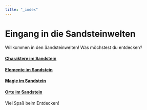 ```yaml
---
title: "_index"
---
```

# Eingang in die Sandsteinwelten

Willkommen in den Sandsteinwelten!
Was möchstest du entdecken? 

#### [Charaktere im Sandstein](Bewohner/Charaktere%20im%20Sandstein.md)
#### [Elemente im Sandstein](Magie%20und%20Elemente/Elemente%20im%20Sandstein.md)
#### [Magie im Sandstein](Magie%20und%20Elemente/Magie%20im%20Sandstein.md)
#### [Orte im Sandstein](Orte/Orte%20im%20Sandstein.md)

Viel Spaß beim Entdecken!